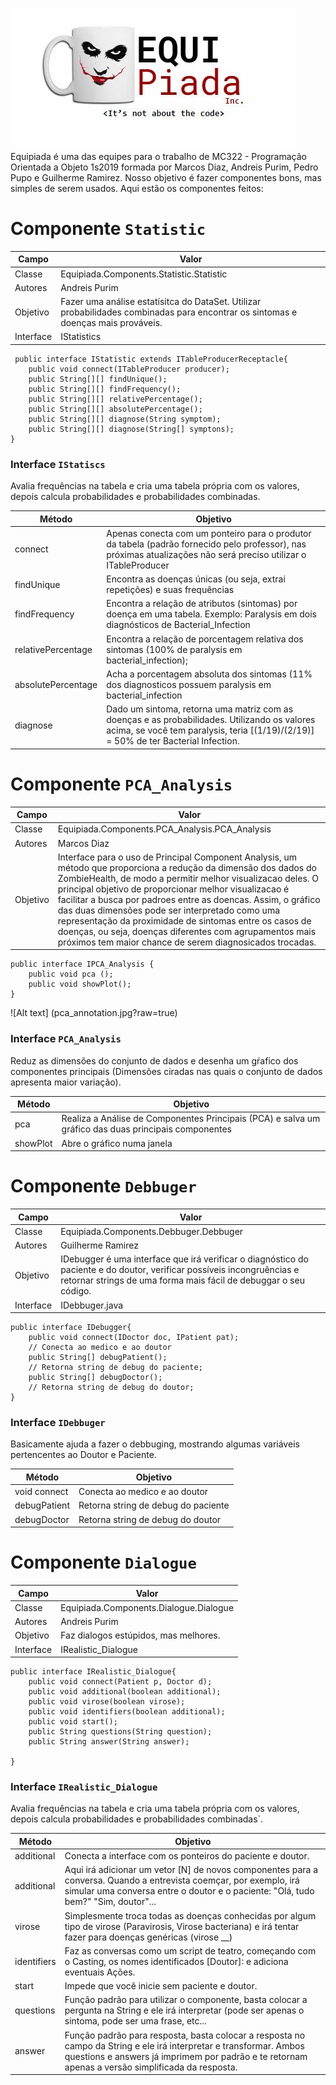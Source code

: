 ﻿![Alt text](Equipiada.jpg?raw=true "Equipiada Inc.")
Equipiada é uma das equipes para o trabalho de MC322 - Programação Orientada a Objeto 1s2019 formada por Marcos Diaz, Andreis Purim, Pedro Pupo e Guilherme Ramirez. Nosso objetivo é fazer componentes bons, mas simples de serem usados. Aqui estão os componentes feitos:

# Componente `Statistic`

Campo | Valor
----- | -----
Classe | Equipiada.Components.Statistic.Statistic
Autores | Andreis Purim
Objetivo | Fazer uma análise estatísitca do DataSet. Utilizar probabilidades combinadas para encontrar os sintomas e doenças mais prováveis.
Interface | IStatistics

~~~
 public interface IStatistic extends ITableProducerReceptacle{
    public void connect(ITableProducer producer);
    public String[][] findUnique();
    public String[][] findFrequency();
    public String[][] relativePercentage();
    public String[][] absolutePercentage();
    public String[][] diagnose(String symptom);
    public String[][] diagnose(String[] symptons);
}
~~~

### Interface `IStatiscs`
Avalia frequências na tabela e cria uma tabela própria com os valores, depois calcula probabilidades e probabilidades combinadas.

Método | Objetivo
-------| --------
connect | Apenas conecta com um ponteiro para o produtor da tabela (padrão fornecido pelo professor), nas próximas atualizações não será preciso utilizar o ITableProducer
findUnique | Encontra as doenças únicas (ou seja, extrai repetições) e suas frequências
findFrequency | Encontra a relação de atributos (sintomas) por doença em uma tabela. Exemplo: Paralysis em dois diagnósticos de Bacterial_Infection
relativePercentage | Encontra a relação de porcentagem relativa dos sintomas (100% de paralysis em bacterial_infection);
absolutePercentage | Acha a porcentagem absoluta dos sintomas (11% dos diagnosticos possuem paralysis em bacterial_infection
diagnose | Dado um sintoma, retorna uma matriz com as doenças e as probabilidades. Utilizando os valores acima, se você tem paralysis, teria [(1/19)/(2/19)] = 50% de ter Bacterial Infection.

# Componente `PCA_Analysis`

Campo | Valor
----- | -----
Classe | Equipiada.Components.PCA_Analysis.PCA_Analysis
Autores | Marcos Diaz
Objetivo | Interface para o uso de Principal Component Analysis, um método que proporciona a redução da dimensão dos dados do ZombieHealth, de modo a permitir melhor visualizacao deles. O principal objetivo de proporcionar melhor visualizacao é facilitar a busca por padroes entre as doencas. Assim, o gráfico das duas dimensões pode ser interpretado como uma representação da proximidade de sintomas entre os casos de doenças, ou seja, doenças diferentes com agrupamentos mais próximos tem maior chance de serem diagnosicados trocadas.

~~~
public interface IPCA_Analysis {
    public void pca ();
    public void showPlot();
}
~~~
﻿![Alt text] (pca_annotation.jpg?raw=true)

### Interface `PCA_Analysis`
Reduz as dimensões do conjunto de dados e desenha um gŕafico dos componentes principais (Dimensões ciradas nas quais o conjunto de dados apresenta maior variação).

Método | Objetivo
-------| --------
pca | Realiza a Análise de Componentes Principais (PCA) e salva um gráfico das duas principais componentes
showPlot | Abre o gráfico numa janela


# Componente `Debbuger`

Campo | Valor
----- | -----
Classe | Equipiada.Components.Debbuger.Debbuger
Autores | Guilherme Ramirez
Objetivo | IDebugger é uma interface que irá verificar o diagnóstico do paciente e do doutor, verificar possíveis incongruências e retornar strings de uma forma mais fácil de debuggar o seu código.
Interface | IDebbuger.java

~~~
public interface IDebugger{
    public void connect(IDoctor doc, IPatient pat);
    // Conecta ao medico e ao doutor
    public String[] debugPatient();
    // Retorna string de debug do paciente;
    public String[] debugDoctor();
    // Retorna string de debug do doutor;
}
~~~


### Interface `IDebbuger`
Basicamente ajuda a fazer o debbuging, mostrando algumas variáveis pertencentes ao Doutor e Paciente.

Método | Objetivo
-------| --------
void connect | Conecta ao medico e ao doutor
debugPatient | Retorna string de debug do paciente
debugDoctor | Retorna string de debug do doutor


# Componente `Dialogue`

Campo | Valor
----- | -----
Classe | Equipiada.Components.Dialogue.Dialogue
Autores | Andreis Purim
Objetivo | Faz dialogos estúpidos, mas melhores.
Interface | IRealistic_Dialogue

~~~
public interface IRealistic_Dialogue{
    public void connect(Patient p, Doctor d);
    public void additional(boolean additional);
    public void virose(boolean virose);
    public void identifiers(boolean additional);
    public void start();
    public String questions(String question);
    public String answer(String answer);
    
}
~~~

### Interface `IRealistic_Dialogue`
Avalia frequências na tabela e cria uma tabela própria com os valores, depois calcula probabilidades e probabilidades combinadas`.

Método | Objetivo
-------| --------
additional | Conecta a interface com os ponteiros do paciente e doutor.
additional | Aqui irá adicionar um vetor [N] de novos componentes para a conversa. Quando a entrevista coemçar, por exemplo, irá simular uma conversa entre o doutor e o paciente: "Olá, tudo bem?" "Sim, doutor"...
virose | Simplesmente troca todas as doenças conhecidas por algum tipo de virose (Paravirosis, Virose bacteriana) e irá tentar fazer para doenças genéricas (virose __)
identifiers | Faz as conversas como um script de teatro, começando com o Casting, os nomes identificados [Doutor]: e adiciona eventuais Ações.
start | Impede que você inicie sem paciente e doutor.
questions | Função padrão para utilizar o componente, basta colocar a pergunta na String e ele irá interpretar (pode ser apenas o sintoma, pode ser uma frase, etc...
answer | Função padrão para resposta, basta colocar a resposta no campo da String e ele irá interpretar e transformar. Ambos questions e answers já imprimem por padrão e te retornam apenas a versão simplificada da resposta.


